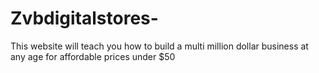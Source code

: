 # Zvbdigitalstores-
This website will teach you how to build a multi million dollar business at any age for affordable prices under $50
